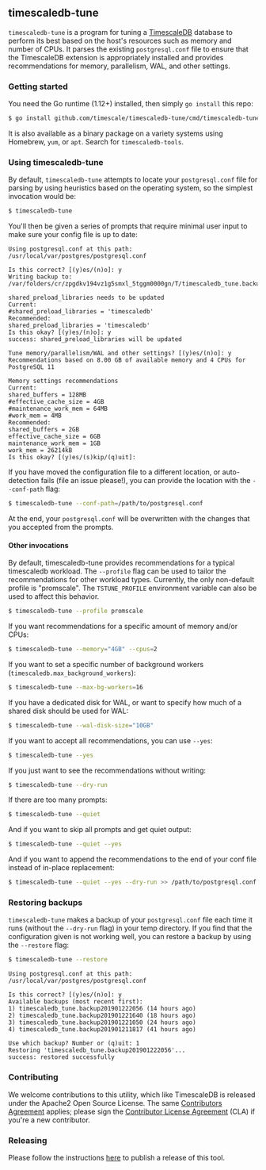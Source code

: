 ## timescaledb-tune

`timescaledb-tune` is a program for tuning a
[TimescaleDB](//github.com/timescale/timescaledb) database to perform
its best based on the host's resources such as memory and number of CPUs.
It parses the existing `postgresql.conf` file to ensure that the TimescaleDB
extension is appropriately installed and provides recommendations for
memory, parallelism, WAL, and other settings.

### Getting started
You need the Go runtime (1.12+) installed, then simply `go install` this repo:
```bash
$ go install github.com/timescale/timescaledb-tune/cmd/timescaledb-tune@main
```

It is also available as a binary package on a variety systems using
Homebrew, `yum`, or `apt`. Search for `timescaledb-tools`.

### Using timescaledb-tune
By default, `timescaledb-tune` attempts to locate your `postgresql.conf`
file for parsing by using heuristics based on the operating system, so the
simplest invocation would be:
```bash
$ timescaledb-tune
```

You'll then be given a series of prompts that require minimal user input to
make sure your config file is up to date:
```text
Using postgresql.conf at this path:
/usr/local/var/postgres/postgresql.conf

Is this correct? [(y)es/(n)o]: y
Writing backup to:
/var/folders/cr/zpgdkv194vz1g5smxl_5tggm0000gn/T/timescaledb_tune.backup201901071520

shared_preload_libraries needs to be updated
Current:
#shared_preload_libraries = 'timescaledb'
Recommended:
shared_preload_libraries = 'timescaledb'
Is this okay? [(y)es/(n)o]: y
success: shared_preload_libraries will be updated

Tune memory/parallelism/WAL and other settings? [(y)es/(n)o]: y
Recommendations based on 8.00 GB of available memory and 4 CPUs for PostgreSQL 11

Memory settings recommendations
Current:
shared_buffers = 128MB
#effective_cache_size = 4GB
#maintenance_work_mem = 64MB
#work_mem = 4MB
Recommended:
shared_buffers = 2GB
effective_cache_size = 6GB
maintenance_work_mem = 1GB
work_mem = 26214kB
Is this okay? [(y)es/(s)kip/(q)uit]:
```

If you have moved the configuration file to a different location, or
auto-detection fails (file an issue please!), you can provide the location
with the `--conf-path` flag:
```bash
$ timescaledb-tune --conf-path=/path/to/postgresql.conf
```

At the end, your `postgresql.conf` will be overwritten with the changes
that you accepted from the prompts.

#### Other invocations

By default, timescaledb-tune provides recommendations for a typical timescaledb workload. The `--profile` flag can be
used to tailor the recommendations for other workload types. Currently, the only non-default profile is "promscale".
The `TSTUNE_PROFILE` environment variable can also be used to affect this behavior.

```bash
$ timescaledb-tune --profile promscale
```

If you want recommendations for a specific amount of memory and/or CPUs:
```bash
$ timescaledb-tune --memory="4GB" --cpus=2
```

If you want to set a specific number of background workers (`timescaledb.max_background_workers`):
```bash
$ timescaledb-tune --max-bg-workers=16
```

If you have a dedicated disk for WAL, or want to specify how much of a
shared disk should be used for WAL:
```bash
$ timescaledb-tune --wal-disk-size="10GB"
```

If you want to accept all recommendations, you can use `--yes`:
```bash
$ timescaledb-tune --yes
```

If you just want to see the recommendations without writing:
```bash
$ timescaledb-tune --dry-run
```

If there are too many prompts:
```bash
$ timescaledb-tune --quiet
```

And if you want to skip all prompts and get quiet output:
```bash
$ timescaledb-tune --quiet --yes
```

And if you want to append the recommendations to the end of your conf file
instead of in-place replacement:
```bash
$ timescaledb-tune --quiet --yes --dry-run >> /path/to/postgresql.conf
```

### Restoring backups

`timescaledb-tune` makes a backup of your `postgresql.conf` file each time
it runs (without the `--dry-run` flag) in your temp directory. If you find
that the configuration given is not working well, you can restore a backup
by using the `--restore` flag:
```bash
$ timescaledb-tune --restore
```
```text
Using postgresql.conf at this path:
/usr/local/var/postgres/postgresql.conf

Is this correct? [(y)es/(n)o]: y
Available backups (most recent first):
1) timescaledb_tune.backup201901222056 (14 hours ago)
2) timescaledb_tune.backup201901221640 (18 hours ago)
3) timescaledb_tune.backup201901221050 (24 hours ago)
4) timescaledb_tune.backup201901211817 (41 hours ago)

Use which backup? Number or (q)uit: 1
Restoring 'timescaledb_tune.backup201901222056'...
success: restored successfully
```

### Contributing
We welcome contributions to this utility, which like TimescaleDB is
released under the Apache2 Open Source License.  The same [Contributors Agreement](//github.com/timescale/timescaledb/blob/master/CONTRIBUTING.md)
applies; please sign the [Contributor License Agreement](https://cla-assistant.io/timescale/timescaledb-tune) (CLA) if you're a new contributor.

### Releasing

Please follow the instructions [here](https://github.com/timescale/eng-database/wiki/Releasing-timescaledb-tune) 
to publish a release of this tool.
